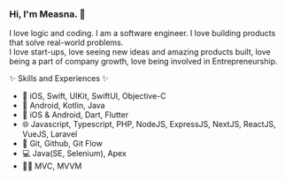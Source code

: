 ### Hi, I'm Measna. 👋

I love logic and coding. I am a software engineer. I love building products that solve real-world problems. <br>
I love start-ups, love seeing new ideas and amazing products built, love being a part of company growth, love being involved in Entrepreneurship.

✨ Skills and Experiences ✨

-  iOS, Swift, UIKit, SwiftUI, Objective-C
- 🤖 Android, Kotlin, Java
- 📱 iOS & Android, Dart, Flutter
- 🌐 Javascript, Typescript, PHP, NodeJS, ExpressJS, NextJS, ReactJS, VueJS, Laravel
- 🧮 Git, Github, Git Flow
- 💻 Java(SE, Selenium), Apex
- 👨‍💻 MVC, MVVM



